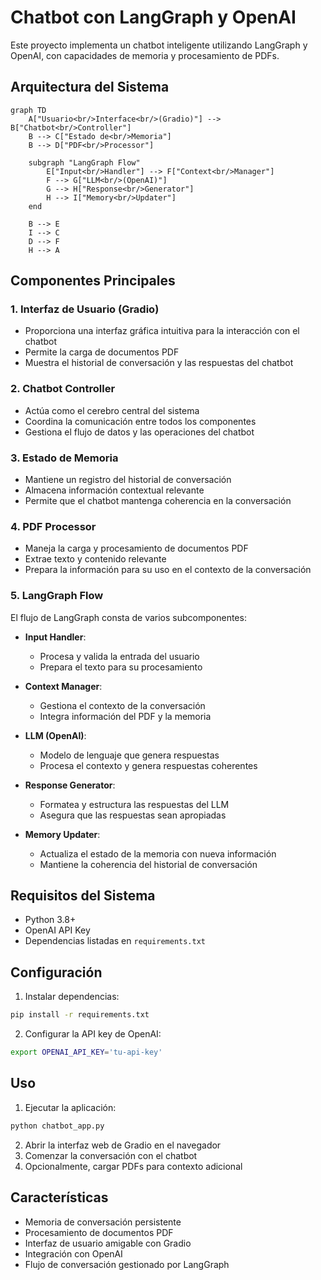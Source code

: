 # Chatbot con LangGraph y OpenAI

Este proyecto implementa un chatbot inteligente utilizando LangGraph y OpenAI, con capacidades de memoria y procesamiento de PDFs.

## Arquitectura del Sistema

```mermaid
graph TD
    A["Usuario<br/>Interface<br/>(Gradio)"] --> B["Chatbot<br/>Controller"]
    B --> C["Estado de<br/>Memoria"]
    B --> D["PDF<br/>Processor"]
    
    subgraph "LangGraph Flow"
        E["Input<br/>Handler"] --> F["Context<br/>Manager"]
        F --> G["LLM<br/>(OpenAI)"]
        G --> H["Response<br/>Generator"]
        H --> I["Memory<br/>Updater"]
    end
    
    B --> E
    I --> C
    D --> F
    H --> A
```

## Componentes Principales

### 1. Interfaz de Usuario (Gradio)
- Proporciona una interfaz gráfica intuitiva para la interacción con el chatbot
- Permite la carga de documentos PDF
- Muestra el historial de conversación y las respuestas del chatbot

### 2. Chatbot Controller
- Actúa como el cerebro central del sistema
- Coordina la comunicación entre todos los componentes
- Gestiona el flujo de datos y las operaciones del chatbot

### 3. Estado de Memoria
- Mantiene un registro del historial de conversación
- Almacena información contextual relevante
- Permite que el chatbot mantenga coherencia en la conversación

### 4. PDF Processor
- Maneja la carga y procesamiento de documentos PDF
- Extrae texto y contenido relevante
- Prepara la información para su uso en el contexto de la conversación

### 5. LangGraph Flow
El flujo de LangGraph consta de varios subcomponentes:

- **Input Handler**: 
  - Procesa y valida la entrada del usuario
  - Prepara el texto para su procesamiento

- **Context Manager**:
  - Gestiona el contexto de la conversación
  - Integra información del PDF y la memoria

- **LLM (OpenAI)**:
  - Modelo de lenguaje que genera respuestas
  - Procesa el contexto y genera respuestas coherentes

- **Response Generator**:
  - Formatea y estructura las respuestas del LLM
  - Asegura que las respuestas sean apropiadas

- **Memory Updater**:
  - Actualiza el estado de la memoria con nueva información
  - Mantiene la coherencia del historial de conversación

## Requisitos del Sistema

- Python 3.8+
- OpenAI API Key
- Dependencias listadas en `requirements.txt`

## Configuración

1. Instalar dependencias:
```bash
pip install -r requirements.txt
```

2. Configurar la API key de OpenAI:
```bash
export OPENAI_API_KEY='tu-api-key'
```

## Uso

1. Ejecutar la aplicación:
```bash
python chatbot_app.py
```

2. Abrir la interfaz web de Gradio en el navegador
3. Comenzar la conversación con el chatbot
4. Opcionalmente, cargar PDFs para contexto adicional

## Características

- Memoria de conversación persistente
- Procesamiento de documentos PDF
- Interfaz de usuario amigable con Gradio
- Integración con OpenAI
- Flujo de conversación gestionado por LangGraph 